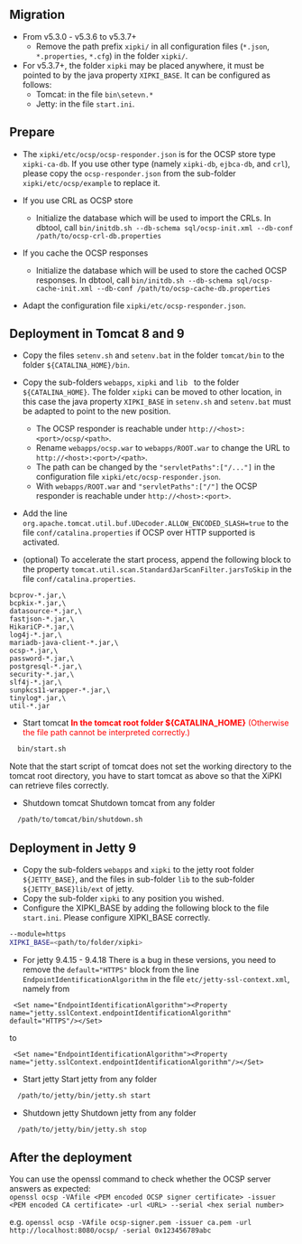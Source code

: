 Migration
----
- From v5.3.0 - v5.3.6 to v5.3.7+
  - Remove the path prefix `xipki/` in all configuration files (`*.json`, `*.properties`, `*.cfg`) in the folder `xipki/`.
- For v5.3.7+, the folder `xipki` may be placed anywhere, it must be pointed to by the java property `XIPKI_BASE`.
  It can be configured as follows:
  - Tomcat: in the file `bin\setevn.*`
  - Jetty: in the file `start.ini`.

Prepare
-----
- The `xipki/etc/ocsp/ocsp-responder.json` is for the OCSP store type `xipki-ca-db`. If you use
  other type (namely `xipki-db`, `ejbca-db`, and `crl`), please copy the `ocsp-responder.json` from the sub-folder `xipki/etc/ocsp/example` to replace it.
- If you use CRL as OCSP store
    - Initialize the database which will be used to import the CRLs.
      In dbtool, call
      `bin/initdb.sh --db-schema sql/ocsp-init.xml --db-conf /path/to/ocsp-crl-db.properties`

- If you cache the OCSP responses
    - Initialize the database which will be used to store the cached OCSP responses.
      In dbtool, call
      `bin/initdb.sh --db-schema sql/ocsp-cache-init.xml --db-conf /path/to/ocsp-cache-db.properties`

- Adapt the configuration file `xipki/etc/ocsp-responder.json`.

Deployment in Tomcat 8 and 9
----
- Copy the files `setenv.sh` and `setenv.bat` in the folder `tomcat/bin` to the folder `${CATALINA_HOME}/bin`.
- Copy the sub-folders `webapps`, `xipki` and `lib ` to the folder `${CATALINA_HOME}`.
  The folder `xipki` can be moved to other location, in this case the java property `XIPKI_BASE` in
  `setenv.sh` and `setenv.bat` must be adapted to point to the new position.
     - The OCSP responder is reachable under `http://<host>:<port>/ocsp/<path>`.
     - Rename `webapps/ocsp.war` to `webapps/ROOT.war` to change the URL to
       `http://<host>:<port>/<path>`.
     - The path can be changed by the `"servletPaths":["/..."]` in the configuration
       file `xipki/etc/ocsp-responder.json`.
     - With `webapps/ROOT.war` and `"servletPaths":["/"]` the OCSP responder is reachable
       under `http://<host>:<port>`.

- Add the line `org.apache.tomcat.util.buf.UDecoder.ALLOW_ENCODED_SLASH=true`
   to the file `conf/catalina.properties` if OCSP over HTTP supported is activated.
- (optional) To accelerate the start process, append the following block to the property
`tomcat.util.scan.StandardJarScanFilter.jarsToSkip` in the file `conf/catalina.properties`.

```
bcprov-*.jar,\
bcpkix-*.jar,\
datasource-*.jar,\
fastjson-*.jar,\
HikariCP-*.jar,\
log4j-*.jar,\
mariadb-java-client-*.jar,\
ocsp-*.jar,\
password-*.jar,\
postgresql-*.jar,\
security-*.jar,\
slf4j-*.jar,\
sunpkcs11-wrapper-*.jar,\
tinylog*.jar,\
util-*.jar
```
- Start tomcat
  <span style="color:red">**In the tomcat root folder ${CATALINA_HOME}** (Otherwise the file path cannot be interpreted correctly.)</span>

```sh
  bin/start.sh
```

  Note that the start script of tomcat does not set the working directory to the tomcat root directory, you have to start tomcat as above so that the XiPKI can retrieve files correctly.

- Shutdown tomcat
   Shutdown tomcat from any folder
```sh
  /path/to/tomcat/bin/shutdown.sh
```

Deployment in Jetty 9
----
- Copy the sub-folders `webapps` and `xipki` to the jetty root folder `${JETTY_BASE}`, and the files in sub-folder `lib` to the sub-folder `${JETTY_BASE}lib/ext` of jetty.
- Copy the sub-folder `xipki` to any position you wished.
- Configure the XIPKI_BASE by adding the following block to the file `start.ini`. Please configure
  XIPKI_BASE correctly.

```sh
--module=https
XIPKI_BASE=<path/to/folder/xipki>
```
- For jetty 9.4.15 - 9.4.18
  There is a bug in these versions, you need to remove the `default="HTTPS"` block from the 
  line `EndpointIdentificationAlgorithm` in the file `etc/jetty-ssl-context.xml`, namely from

```
 <Set name="EndpointIdentificationAlgorithm"><Property name="jetty.sslContext.endpointIdentificationAlgorithm" default="HTTPS"/></Set>
```
to

```
 <Set name="EndpointIdentificationAlgorithm"><Property name="jetty.sslContext.endpointIdentificationAlgorithm"/></Set>
```

- Start jetty
   Start jetty from any folder
```sh
  /path/to/jetty/bin/jetty.sh start
```

- Shutdown jetty
   Shutdown jetty from any folder
```sh
  /path/to/jetty/bin/jetty.sh stop
```

After the deployment
-----
You can use the openssl command to check whether the OCSP server answers as expected:  
  `openssl ocsp -VAfile <PEM encoded OCSP signer certificate> -issuer <PEM encoded CA certificate> -url <URL> --serial <hex serial number>`
  
e.g.
  `openssl ocsp -VAfile ocsp-signer.pem -issuer ca.pem -url http://localhost:8080/ocsp/ -serial 0x123456789abc`
